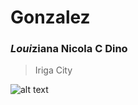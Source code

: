 # Gonzalez
### *Loui*ziana Nicola C Dino
> Iriga City

![alt text](![image](https://github.com/user-attachments/assets/75488005-4299-4142-b54c-28e0b119bf49)
)
